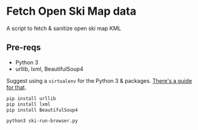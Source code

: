 # Fetch Open Ski Map data

A script to fetch & sanitize open ski map KML

## Pre-reqs

* Python 3
* urllib, lxml, BeautifulSoup4

Suggest using a `virtualenv` for the Python 3 & packages. [There's a guide for that](https://gist.github.com/sarah-j-smith/1a054d5efa3ee7f32c1ee52f17a8a0f1).

```bash
pip install urllib
pip install lxml
pip install BeautifulSoup4
```

```bash
python3 ski-run-browser.py
```
